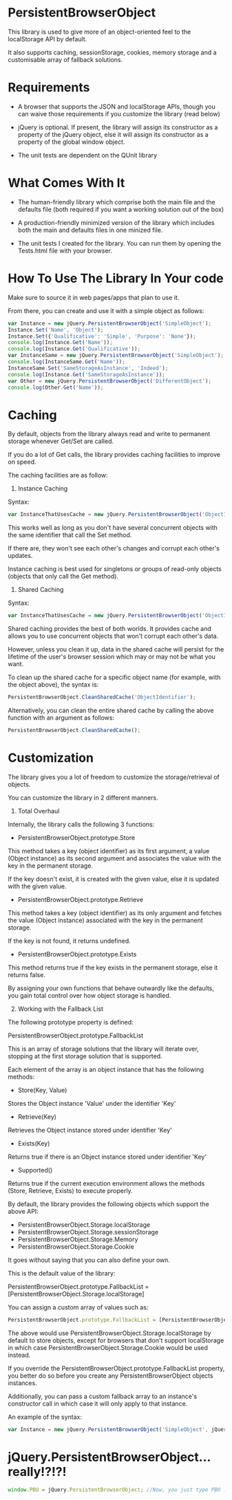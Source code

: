 PersistentBrowserObject
=======================

This library is used to give more of an object-oriented feel to the localStorage API by default. 

It also supports caching, sessionStorage, cookies, memory storage and a customisable array of fallback solutions.

Requirements
============

- A browser that supports the JSON and localStorage APIs, though you can waive those requirements if you customize the library (read below)

- jQuery is optional. If present, the library will assign its constructor as a property of the jQuery object, else it will assign its constructor as a property of the global window object.

- The unit tests are dependent on the QUnit library

What Comes With It
==================

- The human-friendly library which comprise both the main file and the defaults file (both required if you want a working solution out of the box)

- A production-friendly minimized version of the library which includes both the main and defaults files in one minized file.

- The unit tests I created for the library. You can run them by opening the Tests.html file with your browser.

How To Use The Library In Your code
===================================

Make sure to source it in web pages/apps that plan to use it.

From there, you can create and use it with a simple object as follows:

```javascript
var Instance = new jQuery.PersistentBrowserObject('SimpleObject');       //Or just new PersistentBrowserObject('SimpleObject') if you don't use jQuery
Instance.Set('Name', 'Object');                                          //Using persistent storage to store the value 'Object' in the property 'Name' for all 'SimpleObject' objects
Instance.Set({'Qualificative': 'Simple', 'Purpose': 'None'});            //You can also take a shortcut and pass a single object which will contain Key:Value pairs to store
console.log(Instance.Get('Name'));                                       //logs 'Object'
console.log(Instance.Get('Qualificative'));                              //logs 'Simple'
var InstanceSame = new jQuery.PersistentBrowserObject('SimpleObject');   //We just created another object that works as an in-sync duplicate of the first object, because they are both 'SimpleObject'
console.log(InstanceSame.Get('Name'));                                   //logs 'Object'
InstanceSame.Set('SameStorageAsInstance', 'Indeed');
console.log(Instance.Get('SameStorageAsInstance'));                      //logs 'Indeed'
var Other = new jQuery.PersistentBrowserObject('DifferentObject'); 
console.log(Other.Get('Name'));                                          //logs 'undefined', because it is 'DifferentObject' and uses a different storage entry from 'SimpleObject'
```

Caching
=======

By default, objects from the library always read and write to permanent storage whenever Get/Set are called.

If you do a lot of Get calls, the library provides caching facilities to improve on speed.

The caching facilities are as follow:

1) Instance Caching

Syntax:

```javascript
var InstanceThatUsesCache = new jQuery.PersistentBrowserObject('ObjectIdentifier', jQuery.PersistentBrowserObject.Cache.Instance);  
```

This works well as long as you don't have several concurrent objects with the same identifier that call the Set method.

If there are, they won't see each other's changes and corrupt each other's updates.

Instance caching is best used for singletons or groups of read-only objects (objects that only call the Get method).

1) Shared Caching

Syntax:

```javascript
var InstanceThatUsesCache = new jQuery.PersistentBrowserObject('ObjectIdentifier', jQuery.PersistentBrowserObject.Cache.Shared);  
```

Shared caching provides the best of both worlds. It provides cache and allows you to use concurrent objects that won't corrupt each other's data.

However, unless you clean it up, data in the shared cache will persist for the lifetime of the user's browser session which may or may not be what you want.

To clean up the shared cache for a specific object name (for example, with the object above), the syntax is:

```javascript
PersistentBrowserObject.CleanSharedCache('ObjectIdentifier'); 
```

Alternatively, you can clean the entire shared cache by calling the above function with an argument as follows:

```javascript
PersistentBrowserObject.CleanSharedCache(); 
```

Customization
=============

The library gives you a lot of freedom to customize the storage/retrieval of objects.

You can customize the library in 2 different manners.

1) Total Overhaul

Internally, the library calls the following 3 functions:

- PersistentBrowserObject.prototype.Store

This method takes a key (object identifier) as its first argument, a value (Object instance) as its second argument and associates the value with the key in the permanent storage.

If the key doesn't exist, it is created with the given value, else it is updated with the given value.

- PersistentBrowserObject.prototype.Retrieve

This method takes a key (object identifier) as its only argument and fetches the value (Object instance) associated with the key in the permanent storage.

If the key is not found, it returns undefined.

- PersistentBrowserObject.prototype.Exists

This method returns true if the key exists in the permanent storage, else it returns false.

By assigning your own functions that behave outwardly like the defaults, you gain total control over how object storage is handled.

2) Working with the Fallback List

The following prototype property is defined:

PersistentBrowserObject.prototype.FallbackList

This is an array of storage solutions that the library will iterate over, stopping at the first storage solution that is supported.

Each element of the array is an object instance that has the following methods:

- Store(Key, Value)

Stores the Object instance 'Value' under the identifier 'Key'

- Retrieve(Key)

Retrieves the Object instance stored under identifier 'Key'

- Exists(Key)

Returns true if there is an Object instance stored under identifier 'Key'

- Supported()

Returns true if the current execution environment allows the methods (Store, Retrieve, Exists) to execute properly.

By default, the library provides the following objects which support the above API:

- PersistentBrowserObject.Storage.localStorage
- PersistentBrowserObject.Storage.sessionStorage
- PersistentBrowserObject.Storage.Memory
- PersistentBrowserObject.Storage.Cookie

It goes without saying that you can also define your own.

This is the default value of the library:

PersistentBrowserObject.prototype.FallbackList = [PersistentBrowserObject.Storage.localStorage]

You can assign a custom array of values such as:

```javascript
PersistentBrowserObject.prototype.FallbackList = [PersistentBrowserObject.Storage.localStorage, PersistentBrowserObject.Storage.Cookie]
```

The above would use PersistentBrowserObject.Storage.localStorage by default to store objects, except for browsers that don't support localStorage in which case PersistentBrowserObject.Storage.Cookie would be used instead.

If you override the PersistentBrowserObject.prototype.FallbackList property, you better do so before you create any PersistentBrowserObject objects instances.

Additionally, you can pass a custom fallback array to an instance's constructor call in which case it will only apply to that instance.

An example of the syntax:

```javascript
var Instance = new jQuery.PersistentBrowserObject('SimpleObject', jQuery.PersistentBrowserObject.Cache.None, [PersistentBrowserObject.Storage.localStorage, PersistentBrowserObject.Storage.Cookie]);
```

jQuery.PersistentBrowserObject... really!?!?!
=============================================

```javascript
window.PBO = jQuery.PersistentBrowserObject; //Now, you just type PBO :).
```
